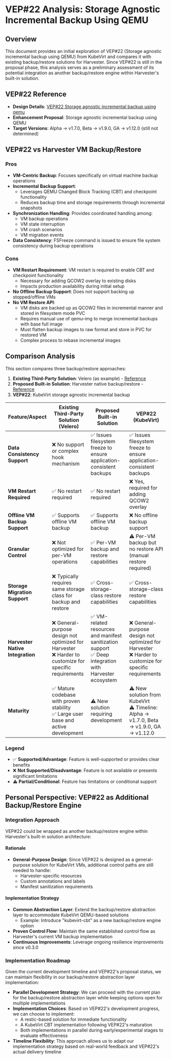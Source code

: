 # VEP#22 Analysis: Storage Agnostic Incremental Backup Using QEMU

## Overview

This document provides an initial exploration of VEP#22 (Storage agnostic incremental backup using QEMU) from KubeVirt and compares it with existing backup/restore solutions for Harvester. Since VEP#22 is still in the proposal phase, this analysis serves as a preliminary assessment of its potential integration as another backup/restore engine within Harvester's built-in solution.

## VEP#22 Reference

- **Design Details**: [VEP#22 Storage agnostic incremental backup using qemu](https://github.com/kubevirt/enhancements/blob/main/veps/sig-storage/incremental-backup.md)
- **Enhancement Proposal**: Storage agnostic incremental backup using QEMU
- **Target Versions**: Alpha → v1.7.0, Beta → v1.9.0, GA → v1.12.0 (still not determined)

## VEP#22 vs Harvester VM Backup/Restore

### Pros

- **VM-Centric Backup**: Focuses specifically on virtual machine backup operations
- **Incremental Backup Support**: 
  - Leverages QEMU Changed Block Tracking (CBT) and checkpoint functionality
  - Reduces backup time and storage requirements through incremental snapshots
- **Synchronization Handling**: Provides coordinated handling among:
  - VM backup operations
  - VM state interruption
  - VM crash scenarios  
  - VM migration events
- **Data Consistency**: FSFreeze command is issued to ensure file system consistency during backup operations

### Cons

- **VM Restart Requirement**: VM restart is required to enable CBT and checkpoint functionality
  - Necessary for adding QCOW2 overlay to existing disks
  - Impacts production availability during initial setup
- **No Offline Backup Support**: Does not support backing up stopped/offline VMs
- **No VM Restore API**: 
  - VM disks are backed up as QCOW2 files in incremental manner and stored in filesystem mode PVC
  - Requires manual use of qemu-img to merge incremental backups with base full image
  - Must flatten backup images to raw format and store in PVC for restored VM
  - Complex process to rebase incremental images

## Comparison Analysis

This section compares three backup/restore approaches:
1. **Existing Third-Party Solution**: Velero (as example) - [Reference](https://harvesterhci.io/kb/2025/05/26/velero-backup-restore)
2. **Proposed Built-in Solution**: Harvester native backup/restore - [Reference](https://github.com/WebberHuang1118/harvester-study/blob/master/third-party-backup-restore/third-party-backup-restore.md)
3. **VEP#22**: KubeVirt storage agnostic incremental backup

| Feature/Aspect | Existing Third-Party Solution (Velero) | Proposed Built-in Solution | VEP#22 (KubeVirt) |
|---|---|---|---|
| **Data Consistency Support** | ❌ No support or complex hook mechanism | ✅ Issues filesystem freeze to ensure application-consistent backups | ✅ Issues filesystem freeze to ensure application-consistent backups |
| **VM Restart Required** | ✅ No restart required | ✅ No restart required | ❌ Yes, required for adding QCOW2 overlay |
| **Offline VM Backup Support** | ✅ Supports offline VM backup | ✅ Supports offline VM backup | ❌ No offline backup support |
| **Granular Control** | ❌ Not optimized for per-VM operations | ✅ Per-VM backup and restore capabilities | ⚠️ Per-VM backup but no restore API (manual restore required) |
| **Storage Migration Support** | ❌ Typically requires same storage class for backup and restore | ✅ Cross-storage-class restore capabilities | ✅ Cross-storage-class restore capabilities |
| **Harvester Native Integration** | ❌ General-purpose design not optimized for Harvester<br>❌ Harder to customize for specific requirements | ✅ VM-related resources and manifest sanitization support<br>✅ Deep integration with Harvester ecosystem | ❌ General-purpose design not optimized for Harvester<br>❌ Harder to customize for specific requirements |
| **Maturity** | ✅ Mature codebase with proven stability<br>✅ Large user base and active development | ⚠️ New solution requiring development | ⚠️ New solution from KubeVirt<br>⚠️ Timeline: Alpha → v1.7.0, Beta → v1.9.0, GA → v1.12.0 |

### Legend
- ✅ **Supported/Advantage**: Feature is well-supported or provides clear benefits
- ❌ **Not Supported/Disadvantage**: Feature is not available or presents significant limitations  
- ⚠️ **Partial/Conditional**: Feature has limitations or conditional support

## Personal Perspective: VEP#22 as Additional Backup/Restore Engine

### Integration Approach

VEP#22 could be wrapped as another backup/restore engine within Harvester's built-in solution architecture:

#### Rationale
- **General-Purpose Design**: Since VEP#22 is designed as a general-purpose solution for KubeVirt VMs, additional control paths are still needed to handle:
  - Harvester-specific resources
  - Custom annotations and labels
  - Manifest sanitization requirements

#### Implementation Strategy
- **Common Abstraction Layer**: Extend the backup/restore abstraction layer to accommodate KubeVirt QEMU-based solutions
  - Example: Introduce "kubevirt-cbt" as a new backup/restore engine option
- **Proven Control Flow**: Maintain the same established control flow as Harvester's current VM backup implementation
- **Continuous Improvements**: Leverage ongoing resilience improvements since v0.3.0

### Implementation Roadmap

Given the current development timeline and VEP#22's proposal status, we can maintain flexibility in our backup/restore abstraction layer implementation:

- **Parallel Development Strategy**: We can proceed with the current plan for the backup/restore abstraction layer while keeping options open for multiple implementations
- **Implementation Choices**: Based on VEP#22's development progress, we can choose to implement:
  - A restic-based solution for immediate functionality
  - A KubeVirt CBT implementation following VEP#22's maturation
  - Both implementations in parallel during early/experimental stages to evaluate effectiveness
- **Timeline Flexibility**: This approach allows us to adapt our implementation strategy based on real-world feedback and VEP#22's actual delivery timeline
